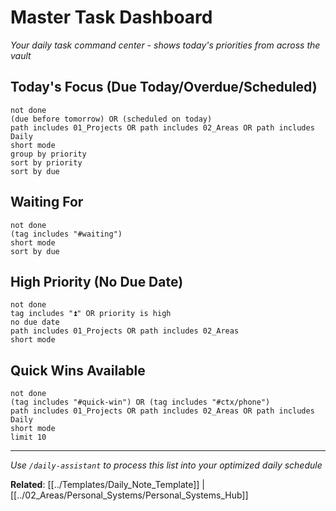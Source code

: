 # Master Task Dashboard

*Your daily task command center - shows today's priorities from across the vault*

## Today's Focus (Due Today/Overdue/Scheduled)

```tasks
not done
(due before tomorrow) OR (scheduled on today)
path includes 01_Projects OR path includes 02_Areas OR path includes Daily
short mode
group by priority
sort by priority
sort by due
```

## Waiting For

```tasks
not done
(tag includes "#waiting")
short mode
sort by due
```

## High Priority (No Due Date)

```tasks
not done
tag includes "⏫" OR priority is high
no due date
path includes 01_Projects OR path includes 02_Areas
short mode
```

## Quick Wins Available

```tasks
not done
(tag includes "#quick-win") OR (tag includes "#ctx/phone")
path includes 01_Projects OR path includes 02_Areas OR path includes Daily
short mode
limit 10
```

---

*Use `/daily-assistant` to process this list into your optimized daily schedule*

**Related**: [[../Templates/Daily_Note_Template]] | [[../02_Areas/Personal_Systems/Personal_Systems_Hub]]